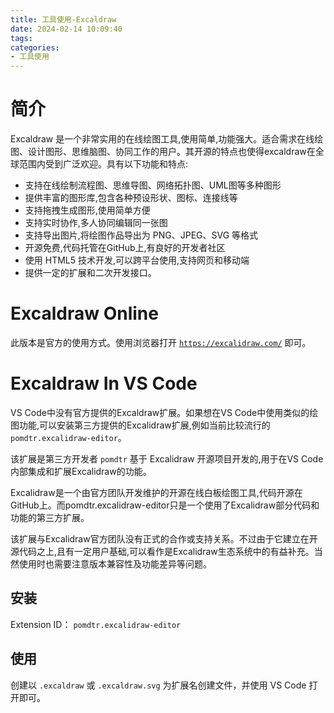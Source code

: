 ```yaml
---
title: 工具使用-Excaldraw
date: 2024-02-14 10:09:40
tags:
categories:
- 工具使用
---
```


# 简介

Excaldraw 是一个非常实用的在线绘图工具,使用简单,功能强大。适合需求在线绘图、设计图形、思维脑图、协同工作的用户。其开源的特点也使得excaldraw在全球范围内受到广泛欢迎。具有以下功能和特点:

- 支持在线绘制流程图、思维导图、网络拓扑图、UML图等多种图形
- 提供丰富的图形库,包含各种预设形状、图标、连接线等
- 支持拖拽生成图形,使用简单方便
- 支持实时协作,多人协同编辑同一张图
- 支持导出图片,将绘图作品导出为 PNG、JPEG、SVG 等格式
- 开源免费,代码托管在GitHub上,有良好的开发者社区
- 使用 HTML5 技术开发,可以跨平台使用,支持网页和移动端
- 提供一定的扩展和二次开发接口。

<!-- more -->

# Excaldraw Online

此版本是官方的使用方式。使用浏览器打开 [`https://excalidraw.com/`](https://excalidraw.com/) 即可。

# Excaldraw In VS Code

VS Code中没有官方提供的Excaldraw扩展。如果想在VS Code中使用类似的绘图功能,可以安装第三方提供的Excalidraw扩展,例如当前比较流行的 `pomdtr.excalidraw-editor`。

该扩展是第三方开发者 `pomdtr` 基于 Excalidraw 开源项目开发的,用于在VS Code内部集成和扩展Excalidraw的功能。

Excalidraw是一个由官方团队开发维护的开源在线白板绘图工具,代码开源在GitHub上。而pomdtr.excalidraw-editor只是一个使用了Excalidraw部分代码和功能的第三方扩展。

该扩展与Excalidraw官方团队没有正式的合作或支持关系。不过由于它建立在开源代码之上,且有一定用户基础,可以看作是Excalidraw生态系统中的有益补充。当然使用时也需要注意版本兼容性及功能差异等问题。

## 安装

Extension ID： `pomdtr.excalidraw-editor`

## 使用

创建以 `.excaldraw` 或 `.excaldraw.svg` 为扩展名创建文件，并使用 VS Code 打开即可。